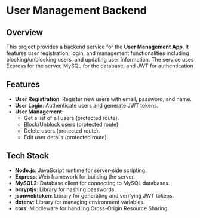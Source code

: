 # User Management Backend

## Overview

This project provides a backend service for the **User Management App**. It features user registration, login, and management functionalities including blocking/unblocking users, and updating user information. The service uses Express for the server, MySQL for the database, and JWT for authentication

## Features

- **User Registration**: Register new users with email, password, and name.
- **User Login**: Authenticate users and generate JWT tokens.
- **User Management**:
  - Get a list of all users (protected route).
  - Block/Unblock users (protected route).
  - Delete users (protected route).
  - Edit user details (protected route).

## Tech Stack

- **Node.js**: JavaScript runtime for server-side scripting.
- **Express**: Web framework for building the server.
- **MySQL2**: Database client for connecting to MySQL databases.
- **bcryptjs**: Library for hashing passwords.
- **jsonwebtoken**: Library for generating and verifying JWT tokens.
- **dotenv**: Library for managing environment variables.
- **cors**: Middleware for handling Cross-Origin Resource Sharing.

